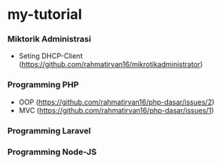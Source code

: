 # my-tutorial

### Miktorik Administrasi
- Seting DHCP-Client (https://github.com/rahmatirvan16/mikrotikadministrator)
### Programming PHP
- OOP (https://github.com/rahmatirvan16/php-dasar/issues/2)
- MVC (https://github.com/rahmatirvan16/php-dasar/issues/1)
### Programming Laravel
### Programming Node-JS

